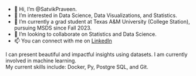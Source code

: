 - 👋 Hi, I’m @SatvikPraveen.
- 👀 I’m interested in Data Science, Data Visualizations, and Statistics.
- 🌱 I’m currently a grad student at Texas A&M University (College Station), pursuing MSDS since Fall 2023.
- 💞️ I’m looking to collaborate on Statistics and Data Science.
- 📫 You can connect with me on <a href="www.linkedin.com/in/satvikpraveen">LinkedIn</a>  

I can present beautiful and impactful insights using datasets. I am currently involved in machine learning.
<br>
My current skills include: Docker, Py, Postgre SQL, and Git.
<!---
SatvikPraveen/SatvikPraveen is a ✨ special ✨ repository because its `README.md` (this file) appears on your GitHub profile.
You can click the Preview link to take a look at your changes.
--->
